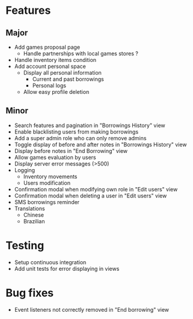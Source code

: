 # Features
## Major
* Add games proposal page
    * Handle partnerships with local games stores ?
* Handle inventory items condition
* Add account personal space
    * Display all personal information
        * Current and past borrowings
        * Personal logs
    * Allow easy profile deletion
## Minor
* Search features and pagination in "Borrowings History" view
* Enable blacklisting users from making borrowings
* Add a super admin role who can only remove admins
* Toggle display of before and after notes in "Borrowings History" view
* Display before notes in "End Borrowing" view
* Allow games evaluation by users
* Display server error messages (>500)
* Logging
    * Inventory movements
    * Users modification
* Confirmation modal when modifying own role in "Edit users" view
* Confirmation modal when deleting a user in "Edit users" view
* SMS borrowings reminder
* Translations
    * Chinese
    * Brazilian
# Testing
* Setup continuous integration
* Add unit tests for error displaying in views
# Bug fixes
* Event listeners not correctly removed in "End borrowing" view